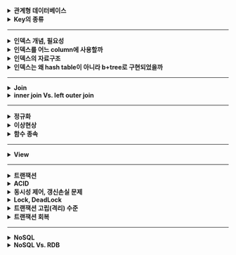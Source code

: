 
<details>
    <summary><b>관계형 데이터베이스</b></summary> 

# 관계형 데이터베이스란?

관계형 데이터베이스란, 데이터를 하나 이상의 행과 열로 이루어진 테이블(또는 '관계')에 저장하고 테이블간 데이터의 고유값(Primary Key)을 참조하여 서로 종속되는 관계를 표현하는 데이터 베이스 구조를 말한다.

## 관계형 데이터베이스는 왜 사용할까

### 관계형 데이터베이스의 이점

- RDB는 테이블 구조를 사용하므로 직관적인 데이터 표현 방법을 제공
- 조인 기능을 활용하여 여러 데이터간의 관계를 쉽게 이해하고, 관련된 데이터에 쉽게 접근할 수 있다.
- 데이터의 `무결성`을 보장하고, `중복을 최소화`할 수 있다.

### 단점

- 기존에 작성된 스키마 변경이 어렵다.
    - 이미 생성된 테이블에서 컬럼의 확장이 어렵다.
    - 새로 추가된 컬럼에 대해서 기존 데이터들에게 기본값이나 null을 할당해야한다.

**※ Reference**

- https://cloud.google.com/learn/what-is-a-relational-database?hl=ko#section-2


</details> 

<details>
    <summary><b>Key의 종류</b></summary> 


# Key

![image](https://user-images.githubusercontent.com/65555299/233393071-618e8537-73e9-4125-a514-75801dc2d188.png)


### 슈퍼키(Super Key)

- `유일성`의 특성을 만족하는 속성 또는 속성들의 집합
- 유일성(uniqueness): 하나의 릴레이션에서 키로 지정된 속성 값이 튜플마다 다를 때 `유일성`을 만족한다.

### 후보키(Candidate Key)

- `유일성`과 `최소성`을 만족하는 속성 또는 속성들의 집합
- 최소성(minimality):
    - 꼭 필요한 최소한의 속성들로 `유일성`을 만족시킬 수 있는지를 나타내는 특성
    - 하나의 속성으로 구성된 키는 당연히 최소성을 만족
- 속성 2개로 이루어진 속성 집합이 `유일성`을 만족하지만, 속성 1개로도 유일성을 만족한다면 해당 속성 집합은 `최소성`을 만족시키지 못하는 것이다.
    - (고객아이디, 고객이름) 은 `유일성`은 만족하나, (고객아이디) 만으로 `유일성`을 만족하므로 (고객아이디, 고객이름) 는 `최소성`을 만족시키지 못함. 따라서 후보키가 될 수 없다.


### 기본키(Primary Key)

- **_후보키 중 선택한 main key로써, 각 row를 유일하게 구분하는 컬럼 또는 컬럼 집합_**
- **_기본키는 널 값을 가질 수 없고, 중복된 값을 가질 수 없다._**
- 기본키는 테이블 당 1개만 지정해야 한다.
- 기본키를 선택하는 기준
    - 널 값을 가질 수 있는 속성이 포함된 후보키는 기본키로 부적합하다.
    - 값이 자주 변경될 수 있는 속성이 포함된 후보키는 기본키로 부적합하다.
        - 값이 변경되면 변경될 때마다 기본키의 값으로 적합한지 확인해야한다.
    - 단순한 후보키를 기본키로 선택한다.
        - 자릿수가 적은 정수나 단순 문자열이 단순한 후보키


### 대체키(Alternate Key)

- 기본키로 선택되지 못한 후보키들

### 외래키(Foreign Key)

- **_다른 테이블의 기본키를 그대로 참조하는 컬럼_**
- _참조되는 릴레이션의 기본키가 아닌 다른 속성을 외래키가 참조한다면 어떻게 될까?_
    - 기본키가 아닌 속성은 튜플을 유일하게 구별하기 어렵기 때문에 참조되는 릴레이션에서 관련있는 튜플을 검색 못할 수도 있다.

### Composite Key

<img width="300" alt="image" src="https://user-images.githubusercontent.com/65555299/233396526-bc7febd2-7d18-43dc-8aac-38fa78aae516.png">

- 테이블에서 튜플을 식별할 수 있는 두 개 이상의 컬럼으로 구성된 후보키를 말한다.

</details> 

---

<details>
    <summary><b>인덱스 개념, 필요성</b></summary>

# 인덱스

**개요**

<img src="https://velog.velcdn.com/images/balparang/post/4ebf9e54-df43-4442-8b22-a4e1e40cb512/image.png" width="400">

위 같은 테이블에서 age가 20인 행을 찾기 위해서 컴퓨터는 모든 row를 순차적으로 탐색할 것이다. 행이 많아진다면 이런 방식은 많은 시간이 소요될 수 밖에 없다.

<img src="https://velog.velcdn.com/images/balparang/post/68a3af2b-f8d9-43c2-8dea-a8145a848b40/image.png" width="400">

따라서 컬럼을 복제해서 정렬해둔 다음에 이분 탐색으로 빠르게 행을 찾아 나간다.

### 인덱스

<img src="https://img1.daumcdn.net/thumb/R1280x0/?scode=mtistory2&fname=https%3A%2F%2Fblog.kakaocdn.net%2Fdn%2FcBQD97%2FbtqKRtpm2pl%2Frmo7jTbiiE9tsSQsUg0JPK%2Fimg.png">

- 인덱스
  - 자료를 쉽고 빠르게 찾을 수 있도록 만든 데이터 구조. 책의 색인을 통해 원하는 정보를 빠르게 찾는 것처럼 인덱스도 그와 같은 역할
- 데이터베이스의 Index
  - _**추가적인 쓰기 작업과 저장 공간을 활용하여 데이터베이스 테이블의 검색 속도를 향상시키기 위한 자료구조**_
  - 원하는 데이터를 빨리 찾기 위해 **_투플의 키 값에 대한 물리적 위치_** 를 기록해둔 자료구조이다.

### Index를 사용하는 이유

- Table에 데이터를 지속적으로 저장하게 되면 내부적으로 순서 없이 쌓이게 된다.
- 특정 조건을 만족하는 데이터를 찾고자 WHERE절을 사용한다면 Table의 ***튜플을 처음부터 끝까지 모두 접근하여 검색조건과 일치하는지 비교하는 과정(=`Table Full Scan`)*** 이 필요하다.
- 특정 컬럼에 대한 Index를 생성해 놓은 경우 해당 속성에 대하여 `search-key`가 정렬되어 저장되어 있기 때문에 조건 검색(SELECT ~ WHERE) 속도가 굉장히 빠르다.

## Index 구조

- 인덱스는 B Tree, B+Tree, Hash, Bitmap 등으로 구현 가능
  - 일반적인 RDBMS는 B+Tree를 주로 사용
- 인덱스를 생성하면 **_특정 컬럼의 값을 기준으로 정렬하여 물리적 위치와 함께 별도 파일에 저장_** 된다.
  - 리프 노드에는 해당 데이터의 저장 위치에 대응하는 rowID(RID, Row Identify, 테이블의 행에 대한 논리적 위치)를 가지고 있어 찾고자 하는 행을 바로 찾을 수 있다.
- 인덱스에 저장되는 속성 값을 `search-key`값이라고 하고, 실제 데이터의 물리적 위치를 저장한 값을 `pointer` 라고 한다.
- **_인덱스는 순서대로 정렬된 `search-key`값과 `pointer`값만 저장하기 때문에 table 보다 적은 공간을 차지한다._**

### Index의 관리

DBMS는 index를 항상 정렬된 상태를 최신으로 유지해야 원하는 값을 빠르게 탐색 가능. 따라서 `INSERT`, `UPDATE`, `DELETE`문이 수행된다면 다음과 같은 연산이 추가적으로 필요하고 그에 따라 오버헤드가 발생한다.

- `INSERT`: 새로운 데이터에 대한 인덱스를 추가한다.
- `UPDATE`: 기존의 인덱스를 `사용하지 않음`으로 처리하고, 갱신된 데이터에 대해 인덱스를 추가한다.
- `DELETE`: 삭제하는 데이터의 인덱스를 `사용하지 않음`으로 처리


## 인덱스의 장단점

### 장점

- **_최대 장점은 검색 속도 향상(`SELECT~WHERE~`)이다._**
  - 데이터 검색 시 모든 튜플을 순차적으로 검색, 비교하는 `Table Full Scan`을 하지 않고 인덱스에 정렬된 데이터를 통해 빠르게 원하는 튜플에 접근 가능
- SELECT문 외에도 UPDATE문이나 DELETE문의 성능도 함께 향상된다. 해당 연산을 수행하려면 해당 대상을 조회해야만 작업을 할 수 있기 때문
  ```sql
  // 'haero'라는 이름을 업데이트 해주기 위해서는 'haero'를 조회해야 한다.
  UPDATE USER SET NAME = `haero77` WHERE NAME = 'haero';
  ```

### 단점 2가지

1. 추가 저장 공간 필요
  - Index를 생성하면 Index 자료구조를 위한 공간이 추가적으로 필요.
  - 보통 테이블 크기의 10% 공간을 차지.
2. 느린 데이터 변경 작업
  - 검색이 아닌 데이터 변경 작업, 즉 `INSERT`, `UPDATE`, `DELETE`가 자주 발생하면 성능이 나빠질 수 있다.
  - 보통 B+Tree 구조의 경우 데이터를 변경할 때마다 트리 구조가 변경될 수 있다. 즉, **_인덱스를 재구성하기 위한 오버헤드가 발생_** 한다.

<br>

# 기타

### 인덱스는 언제 사용하면 좋을까?

- `INSERT`, `UPDATE`, `DELETE가` **_자주 발생하지 않는 컬럼_**
  - 삽입, 수정, 삭제가 빈번한 속성에 인덱스를 걸면 인덱스의 크기가 비대해져서 성능이 오히려 저하되는 역효과 발생
  - `UPDATE`와 `DELETE`는 기존의 인덱스를 삭제하지 않고 `사용하지 않음` 처리를 한다.
    - 어떤 테이블에 `UPDATE`, `DELETE`가 자주 발생한다면 실제 데이터는 10만 건이지만, 인덱스는 100만 건이 넘어가므로 SQL문 처리 시 비대해진 인덱스에 의해 오히려 성능 하락 가능성 있음.
- JOIN이나 WHERE 또는 ORDER BY에 자주 사용되는 컬럼

### 기본키는 인덱스가 필요없다.

Primary Key의 경우 자동으로 정렬이 되어있기 때문에 굳이 인덱스를 만들 필요 없다. 이것을 `클러스터형 인덱스`라고 한다.

---

**※ Reference**

- [index가 뭔지 설명해보세요 (개발면접시간) - 코딩애플](https://www.youtube.com/watch?v=iNvYsGKelYs)
- [[Database] 인덱스(index)란? - 망나니 개발자](https://mangkyu.tistory.com/96)
- [[MySQL] B-Tree로 인덱스(Index)에 대해 쉽고 완벽하게 이해하기 - 망나니개발자](https://mangkyu.tistory.com/286)

---

### 추가적으로 공부해 볼 것

- 왜 JOIN절에 인덱스를 사용하는 것이 좋을까?
- 인덱스 Random Access

---

</details> 

<details>
    <summary><b>인덱스를 어느 column에 사용할까</b></summary> 

## ⭐️⭐️ 인덱스를 어느 컬럼에 사용하는 것이 좋을까?

- 인덱스는 `WHERE` 절에서 ***자주 조회되고, 수정 빈도가 낮으며, 카디널리티는 높고, 선택도가 낮은 컬럼***을 선택해서 설정하는 것이 가장 좋다.

| 기준                 | 적합성                          |
|--------------------|------------------------------|
| 카디널리티(Cardinality) | 높을수록 적합(데이터 중복이 적을수록 적합)     |
| 선택도(Selectivity)   | 낮을수록 적합                      |
| 조회 활용도             | 높을수록 적합(WHERE절에서 많이 사용되면 적합) |
| 수정 빈도              | 낮을 수록 적합                     |

> 💡 `카디널리티`란?
>   - ***데이터가 중복되지 않는 정도***를 뜻한다. 데이터가 중복되지 않을수록 카디널리티가 높다.
>   - 예) 주민등록번호는 중복되는 값이 없으므로 카디널리티가 높다.
>   - 예) 성별의 경우 [Male/Female] 값이 중복되어 카디널리티가 낮다.

> 💡 `선택도`란?
>   - ***데이터에서 특정 값을 잘 골라낼 수 있는 정도***를 뜻한다.
>   - 선택도가 1이면 모든 데이터가 unique함을 의미한다.

### Index를 효과적으로 사용하는 방법

- SELECT WHERE 절에 자주 사용되는 컬럼에 대해 인덱스르 생성하는 것이 좋다.
  - 인덱스는 `SELECT~ WHERE~` 절에서 검색 성능을 향상시키기 위해서 사용한다. 따라서 조회가 발생하지 않으면 인덱스를 사용할 필요가 없다.
- 데이터 수정 빈도가 낮을수록 적합하다.
  - `INSERT`, `UPDATE`, `DELETE` 작업 시 데이터에 변화가 생기므로 인덱스를 재구성하는 오버헤드가 발생한다.
- 데이터 중복이 적은 컬럼에 사용하자
  - 데이터 중복이 많은 컬럼은 인덱스 효과가 별로 없다.
  - 성별의 경우 종류가 Male, Female 두 가지 밖에 없으므로 인덱스를 생성하지 않는 것이 좋다.
  - `선택도(Selectivity)`가 낮을 때 유리(보통 5~10% 이내).
    - ~~🤔 데이터가 이미 잘 골라진다면 인덱스를 사용해서 얻는 효과가 미미하므로?~~
- 데이터의 양이 많을 수록 인덱스로 인한 성능향상이 더 크다.
  - 데이터가 10개 밖에 되지 않으면 `Full Table Scan` 시간이 얼마 걸리지 않는다. 이런 경우 굳이 인덱스를 사용할 필요가 없다.
  - 데이터의 양이 적다면 index의 혜택보단 손해가 더 클 수 있다.
- Join 조건으로 자주 사용되는 컬럼의 경우
- 한 테이블에 인덱스가 너무 많으면 데이터 수정 시 소요되는 시간이 너무 길어질 수 있다. (테이블 당 4~5개 정도 권)

</details> 

<details>
    <summary><b>인덱스의 자료구조</b></summary> 

# 인덱스의 자료구조

## Hash Table

![](https://img1.daumcdn.net/thumb/R1280x0/?scode=mtistory2&fname=https%3A%2F%2Fblog.kakaocdn.net%2Fdn%2FRpMoO%2FbtqKMzdg9TX%2FXYkGt2kqE0hr9rqhHx3o3K%2Fimg.png)

- `해시 테이블`: `Key-Value` 구조로 데이터를 저장하고 빠른 데이터 검색이 필요할 때 유용하다.
- 해시 테이블 기반의 DB 인덱스는 컬럼의 값을 Key로, 데이터의 위치를 Value로 사용하여 컬럼의 값으로 생성된 해시를 통해 인덱스를 구현

### Hash Index가 DB의 Index 구조로 적합하지 않은 이유

- Hash Index는 데이터 검색시 시간복잡도가 O(1)이므로, 데이터 검색 시 속도가 빠르다.
- 단, ***Hash Index의 경우 등호(`=`)연산에만 특화되었으므로, DB 인덱스에서 사용하기에는 제한적***이다.
- _**데이터가 조금이라도 달라지면 Hash Function은 다른 Hash값을 생성하므로, 부등호 연산(>, <)이 자주 사용되는 DB 검색에선는 Hash Index 가 적합하지 않다.**_
- 예) "나는"으로 시작하는 모든 데이터를 검색하기 위한 쿼리문은 인덱스의 혜택을 전혀 받지 못한다. 따라서 일반적으로 DBMS는 `B+Tree` 자료구조를 이용한다.

# B+Tree Index

### BST

<img src="https://velog.velcdn.com/images/balparang/post/dccce2c7-d551-4c48-b6a1-9a935b0e3f25/image.png" width="500">

### B Tree (B 트리)

<img src="https://velog.velcdn.com/images/balparang/post/0ae593cc-1541-479c-81fc-7a139c8fa418/image.png" width="500">

- BST 구조에서 노드마다 데이터를 2개 이상 저장하여 검색 속도를 강화
- BST 에서는 2번의 이동으로 1~7 이동 가능했지만 B-Tree를 이용하여 두 번의 이동으로 1~13 검색이 가능해졌다.

## B+Tree

<img src="https://velog.velcdn.com/images/balparang/post/12b5d094-5a4c-4d53-a149-bb990ffc5243/image.png" width="500">

<img src="https://velog.velcdn.com/images/balparang/post/0c36112b-1c74-4f73-b1d9-5f8515ce9192/image.png" width="500">

- DB의 인덱스를 위해 **_자식 노드가 2개 이상인 B-Tree를 개선시킨 자료구조._**

> 참고) B+Tree의 B는 Balance!

### B+Tree가 DB Index를 위한 자료구조로 적합한 이유

1. **_항상 정렬된 상태를 유지하여 부등호 연산에 유리하다._**
2. 데이터 탐색뿐 아니라, 삽입/수정/삭제 시에도 항상 O(logN)의 시간 복잡도를 갖는다.

<img src="https://velog.velcdn.com/images/balparang/post/ed1f3105-d35f-4c6a-8995-391a71cbbe4d/image.png">

`박현지`보다 작은 값들을 가리키는 포인터를 저장 & `박현지`보다 크거나 같은 값들을 가리키는 포인터를 저장

### B+Tree 실제 구조

<img src="https://velog.velcdn.com/images/balparang/post/364b227f-7c26-43f5-808e-405938ee0f80/image.png">

- 리프노드만 데이터를 갖는다. 리프노드가 아닌 노드는 데이터가 아니라 어디로 이동해야할지 가이드(=포인터)만 갖는다.
- 리프노드에는 데이터들이 `search-key`를 기준으로 정렬되어있다.
- _**리프노드는 LinkedList로 연결되어 범위 검색이 쉬워진다.**_
  - B-Tree 의 경우 범위를 벗어나는 데이터를 검색할 경우 상위 노드로 이동해서 데이터가 있는 노드로 이동해야한다.
  - B+Tree는 데이터 노드의 범위를 벗어나는 데이터를 검색할 경우 상위 노드로 이동하지 않고 다음 데이터 노드로 이동하면 된다.
- 부등호가 있는 `SELECT WHERE` 절 동작 예시
  - `SELECT * FROM STUDENT WHERE 이름 >= '배준석';` 실행
  - 루트노드 `박현지` 로 이동
  - `배준석`이 비교대상 `박현지`보다 크므로 오른쪽 포인터 타고 뎁스가 1인 노드로 이동
  - `배준석`이 비교대상 `정재헌`보다 작으므로 왼쪽 포인터 타고 리프노드로 이동
  - 이름이 `배준석` 이상인 데이터를 SELECT

---

**※ Reference**

- [index가 뭔지 설명해보세요 (개발면접시간) - 코딩애플](https://www.youtube.com/watch?v=iNvYsGKelYs)
- [[Database] 인덱스(index)란? - 망나니 개발자](https://mangkyu.tistory.com/96)
- [[MySQL] B-Tree로 인덱스(Index)에 대해 쉽고 완벽하게 이해하기 - 망나니개발자](https://mangkyu.tistory.com/286)

</details> 

<details>
    <summary><b>인덱스는 왜 hash table이 아니라 b+tree로 구현되었을까</b></summary>


### 🆀 데이터를 검색을 할 때 해시 테이블의 시간복잡도는 O(1)이고 B+Tree는 O(logN)으로 더 느린데 왜 인덱스는 해시 테이블이 아니라 B+Tree로 구현되었을까요?

- Hash Index의 경우 등호연산에만 특화되어있다.
- 조금이라도 다른 데이터에 대해서 다른 해시값을 가지므로, 부등호 연산이 많은 DB검색에는 적합하지 않다.
- B+Tree 의 경우 데이터가 저장되는 리프노드가 LinkedList로 연결되어있다. 따라서 범위 검색시 다음 리프노드로 바로 이동할 수 있다.
  - 즉, 부등호 연산이 많은 DB검색에 적합하다.


</details> 

---

<details>
    <summary><b>Join</b></summary> 
</details>

<details>
    <summary><b>inner join Vs. left outer join</b></summary> 
</details>

---

<details>
    <summary><b>정규화</b></summary> 
</details>

<details>
    <summary><b>이상현상</b></summary> 
</details>

<details>
    <summary><b>함수 종속</b></summary> 
</details>

---

<details>
    <summary><b>View</b></summary> 
</details>

---

<details>
    <summary><b>트랜잭션</b></summary> 
</details> 

<details>
    <summary><b>ACID</b></summary> 
</details> 

<details>
    <summary><b>동시성 제어, 갱신손실 문제</b></summary> 
</details>

<details>
    <summary><b>Lock, DeadLock</b></summary> 
</details>

<details>
    <summary><b>트랜잭션 고립(격리) 수준</b></summary> 
</details> 

<details>
    <summary><b>트랜잭션 회복</b></summary> 
</details> 

--- 

<details>
    <summary><b>NoSQL</b></summary> 
</details>

<details>
    <summary><b>NoSQL Vs. RDB</b></summary> 
</details>